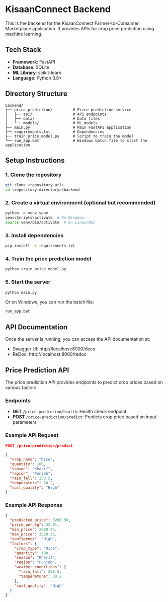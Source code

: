# KisaanConnect Backend

This is the backend for the KisaanConnect Farmer-to-Consumer Marketplace application. It provides APIs for crop price prediction using machine learning.

## Tech Stack

- **Framework**: FastAPI
- **Database**: SQLite
- **ML Library**: scikit-learn
- **Language**: Python 3.8+

## Directory Structure

```
backend/
├── price_prediction/         # Price prediction service
│   ├── api/                  # API endpoints
│   ├── data/                 # Data files
│   └── models/               # ML models
├── main.py                   # Main FastAPI application
├── requirements.txt          # Dependencies
├── train_price_model.py      # Script to train the model
└── run_app.bat               # Windows batch file to start the application
```

## Setup Instructions

### 1. Clone the repository

```bash
git clone <repository-url>
cd <repository-directory>/backend
```

### 2. Create a virtual environment (optional but recommended)

```bash
python -m venv venv
venv\Scripts\activate  # On Windows
source venv/bin/activate  # On Linux/Mac
```

### 3. Install dependencies

```bash
pip install -r requirements.txt
```

### 4. Train the price prediction model

```bash
python train_price_model.py
```

### 5. Start the server

```bash
python main.py
```

Or on Windows, you can run the batch file:

```bash
run_app.bat
```

## API Documentation

Once the server is running, you can access the API documentation at:

- Swagger UI: http://localhost:8000/docs
- ReDoc: http://localhost:8000/redoc

## Price Prediction API

The price prediction API provides endpoints to predict crop prices based on various factors.

### Endpoints

- **GET** `/price-prediction/health`: Health check endpoint
- **POST** `/price-prediction/predict`: Predicts crop price based on input parameters

### Example API Request

```json
POST /price-prediction/predict

{
  "crop_name": "Rice",
  "quantity": 100,
  "season": "Kharif",
  "region": "Punjab",
  "rain_fall": 250.5,
  "temperature": 30.2,
  "soil_quality": "High"
}
```

### Example API Response

```json
{
  "predicted_price": 3200.50,
  "price_per_kg": 32.01,
  "min_price": 2880.45,
  "max_price": 3520.55,
  "confidence": "High",
  "factors": {
    "crop_type": "Rice",
    "quantity": 100,
    "season": "Kharif",
    "region": "Punjab",
    "weather_conditions": {
      "rain_fall": 250.5,
      "temperature": 30.2
    },
    "soil_quality": "High"
  }
}
``` 